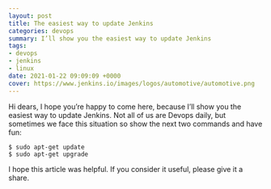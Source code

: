 ```yaml
---
layout: post
title: The easiest way to update Jenkins
categories: devops
summary: I’ll show you the easiest way to update Jenkins
tags:
- devops
- jenkins
- linux
date: 2021-01-22 09:09:09 +0000
cover: https://www.jenkins.io/images/logos/automotive/automotive.png
---
```


Hi dears, I hope you’re happy to come here, because I’ll show you the easiest way to update Jenkins. Not all of us are Devops daily, but sometimes we face this situation so show the next two commands and have fun:

```
$ sudo apt-get update
$ sudo apt-get upgrade 
```

I hope this article was helpful. If you consider it useful, please give it a share.
